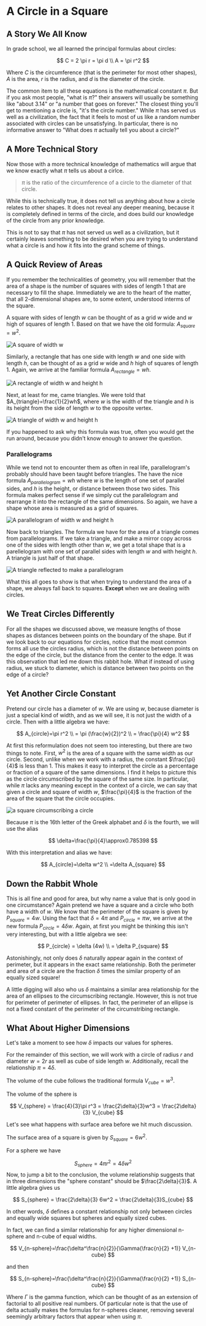 # A Circle in a Square

## A Story We All Know

In grade school, we all learned the principal formulas about circles:

$$
C = 2 \pi r = \pi d  \\
A = \pi r^2
$$

Where $C$ is the circumference (that is the perimeter for most other shapes), $A$ is the area, $r$ is the radius, and $d$ is the diameter of the circle.

The common item to all these equations is the mathematical constant $\pi$. But if you ask most people, "what is $\pi$?" their answers will usually be something like "about 3.14" or "a number that goes on forever." The closest thing you'll get to mentioning a circle is, "it's the circle number." While $\pi$ has served us well as a civilization, the fact that it feels to most of us like a random number associated with circles can be unsatisfying. In particular, there is no informative answer to "What does $\pi$ actually tell you about a circle?"

## A More Technical Story

Now those with a more technical knowledge of mathematics will argue that we know exactly what $\pi$ tells us about a cirlce.

> $\pi$ is the ratio of the circumference of a circle to the diameter of that circle.

While this is technically true, it does not tell us anything about how a circle relates to other shapes. It does not reveal any deeper meaning, because it is completely defined in terms of the circle, and does build our knowledge of the circle from any prior knowledge.

This is not to say that $\pi$ has not served us well as a civilization, but it certainly leaves something to be desired when you are trying to understand what a circle is and how it fits into the grand scheme of things.

## A Quick Review of Areas

If you remember the technicalities of geometry, you will remember that the area of a shape is the number of squares with sides of length 1 that are necessary to fill the shape. Immediately we are to the heart of the matter, that all 2-dimensional shapes are, to some extent, understood interms of the square.

A square with sides of length $w$ can be thought of as a grid $w$ wide and $w$ high of squares of length 1. Based on that we have the old formula: $A_{square}=w^2$.

![A square of width w](square.drawio.png)

Similarly, a rectangle that has one side with length $w$ and one side with length $h$, can be thought of as a grid $w$ wide and $h$ high of squares of length 1. Again, we arrive at the familiar formula $A_{rectangle}=wh$.

![A rectangle of width w and height h](rectangle.drawio.png)

Next, at least for me, came triangles. We were told that $A_{triangle}=\frac{1}{2}wh$, where $w$ is the width of the triangle and $h$ is its height from the side of length $w$ to the opposite vertex.

![A triangle of width w and height h](triangle.drawio.png)

If you happened to ask why this formula was true, often you would get the run around, because you didn't know enough to answer the question.

### Parallelograms

While we tend not to encounter them as often in real life, parallelogram's probably should have been taught before triangles. The have the nice formula $A_{parallelogram}=wh$ where $w$ is the length of one set of parallel sides, and $h$ is the height, or distance between those two sides. This formula makes perfect sense if we simply cut the parallelogram and rearrange it into the rectangle of the same dimensions. So again, we have a shape whose area is measured as a grid of squares.

![A parallelogram of width w and height h](parallelogram.drawio.png)

Now back to triangles. The formula we have for the area of a triangle comes from parallelograms. If we take a triangle, and make a mirror copy across one of the sides with length other than $w$, we get a total shape that is a parellelogram with one set of parallel sides with length $w$ and with height $h$. A triangle is just half of that shape.

![A triangle reflected to make a parallelogram](triangle_is_half_a_parallelogram.drawio.png)

What this all goes to show is that when trying to understand the area of a shape, we always fall back to squares. **Except** when we are dealing with circles.

## We Treat Circles Differently

For all the shapes we discussed above, we measure lengths of those shapes as distances between points on the boundary of the shape. But if we look back to our equations for circles, notice that the most common forms all use the circles radius, which is not the distance between points on the edge of the circle, but the distance from the center to the edge. It was this observation that led me down this rabbit hole. What if instead of using radius, we stuck to diameter, which is distance between two points on the edge of a circle?

## Yet Another Circle Constant

Pretend our circle has a diameter of $w$. We are using $w$, because diameter is just a special kind of width, and as we will see, it is not just the width of a circle. Then with a little algebra we have:

$$
A_{circle}=\pi r^2 \\
    = \pi (\frac{w}{2})^2 \\
    = \frac{\pi}{4} w^2
$$

At first this reformulation does not seem too interesting, but there are two things to note. First, $w^2$ is the area of a square with the same width as our circle. Second, unlike when we work with a radius, the constant $\frac{\pi}{4}$ is less than 1. This makes it easy to interpret the circle as a percentage or fraction of a square of the same dimensions. I find it helps to picture this as the circle circumscribed by the square of the same size. In particular, while $\pi$ lacks any meaning except in the context of a circle, we can say that given a circle and square of width $w$, $\frac{\pi}{4}$ is the fraction of the area of the square that the circle occupies.

![a square circumscribing a circle](circle_in_a_square.drawio.png)

Because $\pi$ is the 16th letter of the Greek alphabet and $\delta$ is the fourth, we will use the alias

$$
\delta=\frac{\pi}{4}\approx0.785398
$$

With this interpretation and alias we have:

$$
A_{circle}=\delta w^2 \\
=\delta A_{square}
$$

## Down the Rabbit Whole

This is all fine and good for area, but why name a value that is only good in one circumstance? Again pretend we have a square and a circle who both have a width of $w$. We know that the perimeter of the square is given by $P_{square}=4w$. Using the fact that $\delta=4\pi$ and $P_{circle}=\pi w$, we arrive at the new formula $P_{circle}=4\delta w$. Again, at first you might be thinking this isn't very interesting, but with a little algebra we see:

$$
P_{circle} = \delta (4w) \\
= \delta P_{square}
$$

Astonishingly, not only does $\delta$ naturally appear again in the context of perimeter, but it appears in the exact same relationship. Both the perimeter and area of a circle are the fraction $\delta$ times the similar property of an equally sized square!

A little digging will also who us $\delta$ maintains a similar area relationship for the area of an ellipses to the circumscribing rectangle. However, this is not true for perimeter of perimeter of ellipses. In fact, the perimeter of an ellipse is not a fixed constant of the perimeter of the circumstribing rectangle.

## What About Higher Dimensions

Let's take a moment to see how $\delta$ impacts our values for spheres.

For the remainder of this section, we will work with a circle of radius $r$ and diameter $w=2r$ as well as cube of side length $w$. Additionally, recall the relationship $\pi=4\delta$.

The volume of the cube follows the traditional formula $V_{cube}=w^3$.

The volume of the sphere is

$$ V_{sphere} = \frac{4}{3}\pi r^3 = \frac{2\delta}{3}w^3 = \frac{2\delta}{3} V_{cube} $$

Let's see what happens with surface area before we hit much discussion.

The surface area of a square is given by $S_{square}=6w^2$.

For a sphere we have 

$$ S_{sphere}=4\pi r^2 = 4\delta w^2 $$
Now, to jump a bit to the conclusion, the volume relationship suggests that in three dimensions the "sphere constant" should be $\frac{2\delta}{3}$. A little algebra gives us

$$ S_{sphere} = \frac{2\delta}{3} 6w^2 = \frac{2\delta}{3}S_{cube} $$

In other words, $\delta$ defines a constant relationship not only between circles and equally wide squares but spheres and equally sized cubes.

In fact, we can find a similar relationship for any higher dimensional n-sphere and n-cube of equal widths.

$$ V_{n-sphere}=\frac{\delta^\frac{n}{2}}{\Gamma(\frac{n}{2} +1)} V_{n-cube} $$

and then

$$ S_{n-sphere}=\frac{\delta^\frac{n}{2}}{\Gamma(\frac{n}{2} +1)} S_{n-cube} $$

Where $\Gamma$ is the gamma function, which can be thought of as an extension of factorial to all positive real numbers. Of particular note is that the use of delta actually makes the formulas for n-spheres cleaner, removing several seemingly arbitrary factors that appear when using $\pi$.